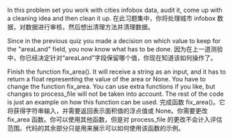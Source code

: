 In this problem set you work with cities infobox data, audit it, come up with a
cleaning idea and then clean it up.
在此习题集中，你将处理城市 infobox 数据，对数据进行审核，然后想出清理方法并清理数据。

Since in the previous quiz you made a decision on which value to keep for the
"areaLand" field, you now know what has to be done.
因为在上一道测验中，你已经决定针对“areaLand”字段保留哪个值，你现在知道该如何操作了。

Finish the function fix_area(). It will receive a string as an input, and it
has to return a float representing the value of the area or None.
You have to change the function fix_area. You can use extra functions if you
like, but changes to process_file will not be taken into account.
The rest of the code is just an example on how this function can be used.
完成函数 fix_area()。它将获得字符串输入，并需要返回表示面积值的浮点值或 None。你需要更改fix_area 函数。你可以使用其他函数，但是对 process_file 的更改不会计入评估范围。代码的其余部分只是用来展示可以如何使用该函数的示例。
